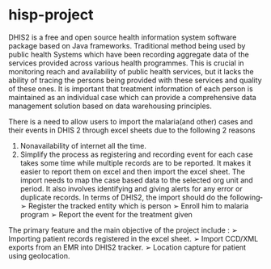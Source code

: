 # hisp-project
DHIS2 is a free and open source health information system software package based
on Java frameworks. Traditional method being used by public health Systems which
have been recording aggregate data of the services provided across various health
programmes.
This is crucial in monitoring reach and availability of public health services, but it
lacks the ability of tracing the persons being provided with these services and quality
of these ones. It is important that treatment information of each person is maintained
as an individual case which can provide a comprehensive data management solution
based on data warehousing principles.

There is a need to allow users to import the malaria(and other) cases and their
events in DHIS 2 through excel sheets due to the following 2 reasons­
1. Non­availability of internet all the time.
2. Simplify the process as registering and recording event for each case takes some
time while multiple records are to be reported. It makes it easier to report them on
excel and then import the excel sheet.
The import needs to map the case based data to the selected org unit and period. It
also involves identifying and giving alerts for any error or duplicate records.
In terms of DHIS2, the import should do the following­
➢ Register the tracked entity which is person
➢ Enroll him to malaria program
➢ Report the event for the treatment given

The primary feature and the main objective of the project include ​:­
➢ Importing patient records registered in the excel sheet.
➢ Import CCD/XML exports from an EMR into DHIS2 tracker.
➢ Location capture for patient using geolocation.
